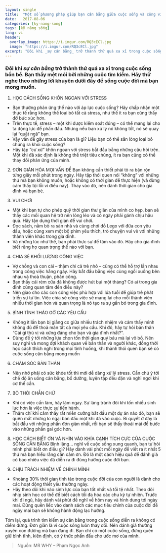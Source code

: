 ```yaml
---
layout: single
title:  "Một số phương pháp giúp bạn cân bằng giữa cuộc sống và công việc của mình"
date:   2017-08-06
categories: [ky-nang-song]
tags: [kỹ năng sống]
lang: vi
header:
  overlay_image: https://i.imgur.com/RQ3cECl.jpg
  image: "https://i.imgur.com/RQ3cECl.jpg"
excerpt: "Đôi khi _sự cân bằng_ trở thành thứ quá xa xỉ trong cuộc sống bồn bề. Bạn thấy mệt mỏi bởi những cuộc tìm kiếm. Hãy thử nghe theo những lời khuyên dưới đây để sống cuộc đời mà bạn mong muốn"
---
```

### Đôi khi _sự cân bằng_ trở thành thứ quá xa xỉ trong cuộc sống bồn bề. Bạn thấy mệt mỏi bởi những cuộc tìm kiếm. Hãy thử nghe theo những lời khuyên dưới đây để sống cuộc đời mà bạn mong muốn.

1. HỌC CÁCH SỐNG KHÔN NGOAN VỚI STRESS
* Bạn thường phản ứng thế nào với áp lực cuộc sống? Hãy chấp nhận một thực tế rằng không thể loại bỏ tất cả stress, như thế ít ra bạn cũng thấy đỡ bức xúc hơn.
* Trên thực tế, stress – một khi được kiểm soát đúng – có thể mang lại cho ta động lực để phấn đấu. Nhưng nếu bạn xử lý nó không tốt, nó sẽ quay lại “quật ngã” bạn.
* Vậy vấn đề gây stress của bạn là gì? Liệu bạn có thể sẵn lòng loại bỏ chúng ra khỏi cuộc sống?
* Hãy tập “cư xử” khôn ngoan với stress bắt đầu bằng những câu hỏi trên. Một khi đã xác định là không thể triệt tiêu chúng, ít ra bạn cũng có thể thay đổi phản ứng của mình.

2. ĐƠN GIẢN HÓA MỌI VẤN ĐỀ
Bạn không cần thiết phải tỏ ra bận rộn từng giây mỗi phút trong ngày. Hãy tập thói quen nói “không” với những thứ mà bạn không muốn, hoặc không có thời gian để thực hiện (và đừng cảm thấy tội lỗi vì điều này). Thay vào đó, nên dành thời gian cho gia đình và bạn bè.

3. VUI CHƠI
* Một khi bạn tự cho phép quỹ thời gian thư giãn của mình co hẹp, bạn sẽ thấy các mối quan hệ trở nên lỏng lẻo và có ngày phải gánh chịu hậu quả. Hãy tận dụng thời gian để vui chơi.
* Đọc sách, nằm bò ra sàn nhà và cùng chơi đồ Lego với đứa con yêu dấu, hoặc cùng xem một bộ phim yêu thích, trò chuyện vui vẻ với những thành viên khác trong gia đình.
* Và những lúc như thế, bạn phải thực sự để tâm vào đó. Hãy cho gia đình biết rằng họ quan trọng thế nào với bạn.

4. CHIA SẺ KHỐI LƯỢNG CÔNG VIỆC
* Vợ chồng và con cái – thậm chí cả trẻ nhỏ – cũng có thể hỗ trợ lẫn nhau trong công việc hằng ngày. Hãy bắt đầu bằng việc cùng ngồi xuống bên nhau và thoả thuận, phân công.
* Bạn thấy cái rèm cửa đã không được hút bụi một tháng? Có ai trong gia đình cũng quan tâm đến điều này?
* Nên giao cho các con công việc phù hợp với lứa tuổi để giúp trẻ phát triển sự tự tin. Việc chia sẻ công việc sẽ mang lại cho mỗi thành viên nhiều thời gian hơn và quan trọng là nó tạo ra sự gắn bó trong gia đình.

5. BÌNH TĨNH THÁO GỠ CÁC YÊU CẦU
* Không ít lần bạn bị giằng co giữa nhiều trách nhiệm và cảm thấy mình không đủ để thoả mãn tất cả mọi yêu cầu. Khi đó, hãy tự hỏi bản thân “Cái gì thú vị và xứng đáng cho bạn và gia đình nhất?”.
* Đừng để ý tới những lựa chọn tốn thời gian quý báu mà lại vô bổ. Nên suy nghĩ và mong đợi khách quan về bản thân và người khác, đồng thời học cách thích nghi trong mọi tình huống, khi thành thói quen bạn sẽ có cuộc sống cân bằng mong muốn

6. CHĂM SÓC BẢN THÂN
* Nên nhớ phải có sức khỏe tốt thì mới dễ dàng xử lý stress. Cần chú ý tới chế độ ăn uống cân bằng, bổ dưỡng, luyện tập đều đặn và nghỉ ngơi khi cơ thể cần.

7. BỎ THÓI CHẦN CHỪ
* Khi có việc cần làm, hãy làm ngay. Sự lảng tránh đôi khi tốn nhiều sinh lực hơn là việc thực sự tiến hành.
* Thậm chí khi cảm thấy rất miễn cưỡng bắt đầu một dự án nào đó, bạn sẽ quên mất những lo ngại ban đầu một khi đã vào cuộc. Bí quyết ở đây là bắt đầu với những phần đơn giản nhất, rồi bạn sẽ thấy thoải mái để bước vào những phần gai góc hơn.

8. HỌC CÁCH BIẾT ƠN VÀ NHÌN VÀO KHÍA CẠNH TÍCH CỰC CỦA CUỘC SỐNG CÂN BẰNG
Bình lặng… nghĩ về cuộc sống xung quanh, bạn tự hỏi mình phải biết ơn điều gì? Hãy dành vài phút mỗi ngày để viết ra ít nhất 5 thứ mà bạn hiểu rằng cần cảm ơn. Đó là một cách hiệu quả để đánh giá có bao nhiêu việc đã diễn ra đi đúng hướng cuộc đời bạn.

9. CHỊU TRÁCH NHIỆM VỀ CHÍNH MÌNH
* Khoảng 30% thời gian tỉnh táo trong cuộc đời của con người là dành cho các hoạt động thiết yếu thường ngày.
* Hãy theo dõi khi nào sinh lực của bạn tốt nhất và tồi tệ nhất. Theo dõi nhịp sinh học cơ thể để biết cách tối đa hóa các chu kỳ tự nhiên. Trước khi đi ngủ, hãy dành vài phút để nghĩ về hôm nay và hình dung tới ngày mai. Đừng quên liếc vào danh sách các mục tiêu chính của cuộc đời để ngày mai bạn sẽ không hành động lạc hướng.

Tóm lại, quá trình tìm kiếm sự cân bằng trong cuộc sống diễn ra không có điểm dừng. Đơn giản là vì cuộc sống luôn thay đổi. Nên đánh giá thường xuyên con đường mà bạn đang đi. Bạn chỉ có một cuộc sống, đừng quên giữ bình tĩnh, kiên định, có ý thức phấn đấu cho ước mơ của mình.

> Nguồn: MR WHY – Phạm Ngọc Anh
